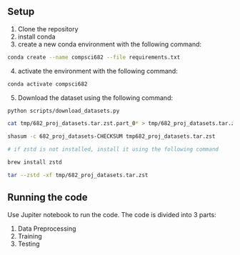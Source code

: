 ## Setup

1. Clone the repository
2. install conda 
3. create a new conda environment with the following command:
```bash
conda create --name compsci682 --file requirements.txt
```
4. activate the environment with the following command:
```bash
conda activate compsci682
```
5. Download the dataset using the following command:
```bash
python scripts/download_datasets.py

cat tmp/682_proj_datasets.tar.zst.part_0* > tmp/682_proj_datasets.tar.zst

shasum -c 682_proj_datasets-CHECKSUM tmp682_proj_datasets.tar.zst

# if zstd is not installed, install it using the following command

brew install zstd

tar --zstd -xf tmp/682_proj_datasets.tar.zst

```



## Running the code

Use Jupiter notebook to run the code. The code is divided into 3 parts:
1. Data Preprocessing
2. Training
3. Testing
